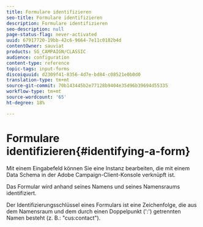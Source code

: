 ```yaml
---
title: Formulare identifizieren
seo-title: Formulare identifizieren
description: Formulare identifizieren
seo-description: null
page-status-flag: never-activated
uuid: 67917720-19bb-42c6-9664-7e11c0182b4d
contentOwner: sauviat
products: SG_CAMPAIGN/CLASSIC
audience: configuration
content-type: reference
topic-tags: input-forms
discoiquuid: d2309f41-8356-4d7e-bd84-c08521e0b0d0
translation-type: tm+mt
source-git-commit: 70b143445b2e77128b9404e35d96b39694d55335
workflow-type: tm+mt
source-wordcount: '65'
ht-degree: 18%

---
```



# Formulare identifizieren{#identifying-a-form}

Mit einem Eingabefeld können Sie eine Instanz bearbeiten, die mit einem Data Schema in der Adobe Campaign-Client-Konsole verknüpft ist.

Das Formular wird anhand seines Namens und seines Namensraums identifiziert.

Der Identifizierungsschlüssel eines Formulars ist eine Zeichenfolge, die aus dem Namensraum und dem durch einen Doppelpunkt (&#39;:&#39;) getrennten Namen besteht (z. B.: &quot;cus:contact&quot;).
